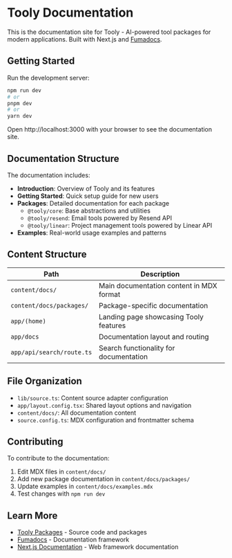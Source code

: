 # Tooly Documentation

This is the documentation site for Tooly - AI-powered tool packages for modern applications. Built with Next.js and [Fumadocs](https://fumadocs.dev).

## Getting Started

Run the development server:

```bash
npm run dev
# or
pnpm dev
# or
yarn dev
```

Open http://localhost:3000 with your browser to see the documentation site.

## Documentation Structure

The documentation includes:

- **Introduction**: Overview of Tooly and its features
- **Getting Started**: Quick setup guide for new users
- **Packages**: Detailed documentation for each package
  - `@tooly/core`: Base abstractions and utilities
  - `@tooly/resend`: Email tools powered by Resend API
  - `@tooly/linear`: Project management tools powered by Linear API
- **Examples**: Real-world usage examples and patterns

## Content Structure

| Path                      | Description                              |
| ------------------------- | ---------------------------------------- |
| `content/docs/`           | Main documentation content in MDX format |
| `content/docs/packages/`  | Package-specific documentation           |
| `app/(home)`              | Landing page showcasing Tooly features   |
| `app/docs`                | Documentation layout and routing         |
| `app/api/search/route.ts` | Search functionality for documentation   |

## File Organization

- `lib/source.ts`: Content source adapter configuration
- `app/layout.config.tsx`: Shared layout options and navigation
- `content/docs/`: All documentation content
- `source.config.ts`: MDX configuration and frontmatter schema

## Contributing

To contribute to the documentation:

1. Edit MDX files in `content/docs/`
2. Add new package documentation in `content/docs/packages/`
3. Update examples in `content/docs/examples.mdx`
4. Test changes with `npm run dev`

## Learn More

- [Tooly Packages](https://github.com/yourusername/tooly) - Source code and packages
- [Fumadocs](https://fumadocs.dev) - Documentation framework
- [Next.js Documentation](https://nextjs.org/docs) - Web framework documentation
